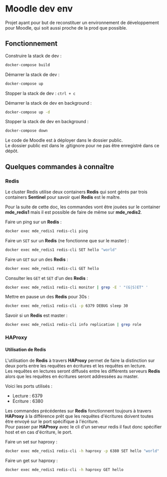 # Moodle dev env

Projet ayant pour but de reconstituer un environnement de développement pour Moodle, qui soit aussi proche de la prod que possible.

## Fonctionnement

Construire la stack de dev :
```bash
docker-compose build
```

Démarrer la stack de dev :
```bash
docker-compose up
```

Stopper la stack de dev : `ctrl + c`

Démarrer la stack de dev en background :
```bash
docker-compose up -d
```

Stopper la stack de dev en background :
```bash
docker-compose down
```

Le code de Moodle est à déployer dans le dossier public.  
Le dossier public est dans le .gitignore pour ne pas être enregistré dans ce dépôt.

## Quelques commandes à connaître

### Redis

Le cluster Redis utilise deux containers **Redis** qui sont gérés par trois containers **Sentinel** pour savoir quel **Redis** est le maître.

Pour la suite de cette doc, les commandes vont être jouées sur le container **mde_redis1** mais il est possible de faire de même sur **mde_redis2**.


Faire un ping sur un **Redis** :
```bash
docker exec mde_redis1 redis-cli ping
```

Faire un `SET` sur un **Redis** (ne fonctionne que sur le master) :
```bash
docker exec mde_redis1 redis-cli SET hello "world"
```

Faire un `GET` sur un des **Redis** :
```bash
docker exec mde_redis1 redis-cli GET hello
```

Consulter les `GET` et `SET` d'un des **Redis** :
```bash
docker exec mde_redis1 redis-cli monitor | grep -E ' "(G|S)ET" '
```

Mettre en pause un des **Redis** pour 30s :
```bash
docker exec mde_redis1 redis-cli -p 6379 DEBUG sleep 30
```

Savoir si un **Redis** est master :
```bash
docker exec mde_redis1 redis-cli info replication | grep role
```

### HAProxy

#### Utilisation de Redis

L'utilisation de **Redis** à travers **HAProxy** permet de faire la distinction sur deux ports entre les requêtes en écritures et les requêtes en lecture.  
Les requêtes en lectures seront diffusés entre les différents serveurs **Redis** alors que les requêtes en écritures seront addressées au master.

Voici les ports utilisés :
* Lecture : 6379
* Écriture : 6380

Les commandes précédentes sur **Redis** fonctionnent toujours à travers **HAProxy** à la différence prêt que les requêtes d'écritures doivent toutes être envoyé sur le port spécifique à l'écriture.  
Pour passer par **HAProxy** avec le cli d'un serveur redis il faut donc spécifier host et en cas d'écriture, le port.

Faire un set sur haproxy :
```bash
docker exec mde_redis1 redis-cli -h haproxy -p 6380 SET hello "world"
```

Faire un get sur haproxy :
```bash
docker exec mde_redis1 redis-cli -h haproxy GET hello
```